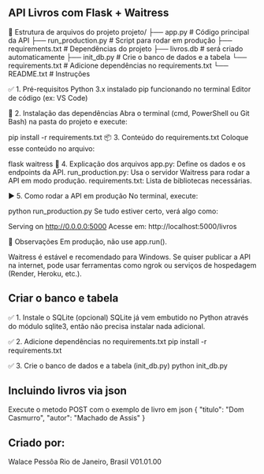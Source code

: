 API Livros com Flask + Waitress
-------------------------------

📁 Estrutura de arquivos do projeto
projeto/
├── app.py               # Código principal da API
├── run_production.py    # Script para rodar em produção
├── requirements.txt     # Dependências do projeto
├── livros.db            # será criado automaticamente
├── init_db.py           # Crie o banco de dados e a tabela
└── requirements.txt     # Adicione dependências no requirements.txt
└── README.txt           # Instruções

✅ 1. Pré-requisitos
Python 3.x instalado
pip funcionando no terminal
Editor de código (ex: VS Code)

🚀 2. Instalação das dependências
Abra o terminal (cmd, PowerShell ou Git Bash) na pasta do projeto e execute:

pip install -r requirements.txt
📦 3. Conteúdo do requirements.txt
Coloque esse conteúdo no arquivo:

flask
waitress
🧠 4. Explicação dos arquivos
app.py: Define os dados e os endpoints da API.
run_production.py: Usa o servidor Waitress para rodar a API em modo produção.
requirements.txt: Lista de bibliotecas necessárias.

▶️ 5. Como rodar a API em produção
No terminal, execute:

python run_production.py
Se tudo estiver certo, verá algo como:

Serving on http://0.0.0.0:5000
Acesse em: http://localhost:5000/livros

📌 Observações
Em produção, não use app.run().

Waitress é estável e recomendado para Windows.
Se quiser publicar a API na internet, pode usar ferramentas como ngrok ou serviços de hospedagem (Render, Heroku, etc.).

Criar o banco e tabela 
----------------------
✅ 1. Instale o SQLite (opcional)
SQLite já vem embutido no Python através do módulo sqlite3, então não precisa instalar nada adicional.

✅ 2. Adicione dependências no requirements.txt
pip install -r requirements.txt

✅ 3. Crie o banco de dados e a tabela (init_db.py)
python init_db.py

Incluindo livros via json
-------------------------
Execute o metodo POST com o exemplo de livro em json
{
    "titulo": "Dom Casmurro",
    "autor": "Machado de Assis"
}


Criado por:
-----------
Walace Pessôa
Rio de Janeiro, Brasil
V01.01.00
